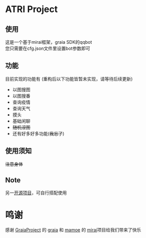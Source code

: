 # ATRI Project
## 使用
这是一个基于mirai框架，graia SDK的qqbot  
您只需要在cfg.json文件里设置bot参数即可

## 功能
目前实现的功能有
(重构后以下功能皆暂未实现，请等待后续更新)
- 以图搜图  
- 以图搜番  
- 查询疫情
- 查询天气 
- 摸头
- 基础闲聊
- ~~随机涩图~~
- 还有好多好多功能(~~我忘了~~)
## 使用须知  
~~注意身体~~

## Note
另一[开源项目](https://github.com/ShiroDoMain/TimeBot)，可自行搭配使用

# 鸣谢
感谢 [GraiaProject](https://github.com/GraiaProject) 的 [graia](https://github.com/GraiaProject/Application) 和 [mamoe](https://github.com/mamoe) 的 [mirai](https://github.com/mamoe/mirai)项目给我们带来了快乐
